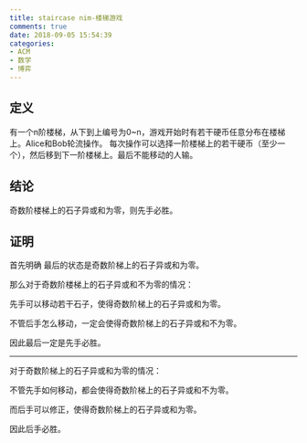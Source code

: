 ```yaml
---
title: staircase nim-楼梯游戏
comments: true
date: 2018-09-05 15:54:39
categories:
- ACM
- 数学
- 博弈
---
```


## 定义

有一个n阶楼梯，从下到上编号为0~n，游戏开始时有若干硬币任意分布在楼梯上。Alice和Bob轮流操作。
每次操作可以选择一阶楼梯上的若干硬币（至少一个），然后移到下一阶楼梯上。最后不能移动的人输。

## 结论

奇数阶楼梯上的石子异或和为零，则先手必胜。

## 证明

首先明确 最后的状态是奇数阶梯上的石子异或和为零。

那么对于奇数阶楼梯上的石子异或和不为零的情况：

先手可以移动若干石子，使得奇数阶梯上的石子异或和为零。

不管后手怎么移动，一定会使得奇数阶梯上的石子异或和不为零。

因此最后一定是先手必胜。

---

对于奇数阶梯上的石子异或和为零的情况：

不管先手如何移动，都会使得奇数阶梯上的石子异或和不为零。

而后手可以修正，使得奇数阶梯上的石子异或和为零。

因此后手必胜。



